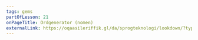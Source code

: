 ```yaml
---
tags: gems
partOfLesson: 21
onPageTitle: Ordgenerator (nomen)
externalLink: https://oqaasileriffik.gl/da/sprogteknologi/lookdown/?type=noun
---
```


